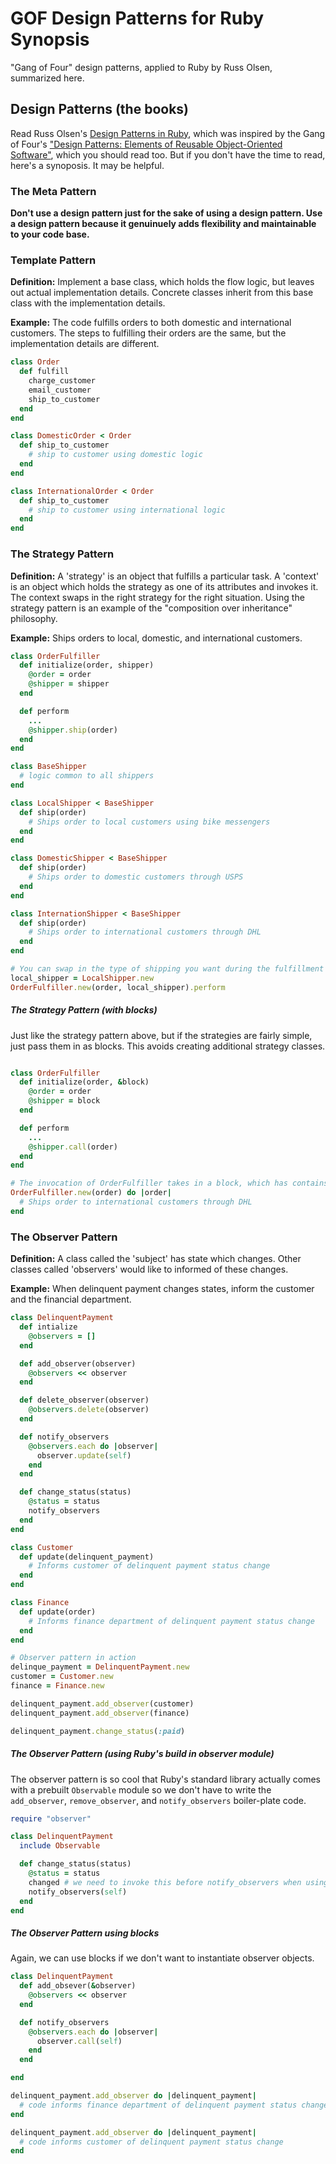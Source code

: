 # GOF Design Patterns for Ruby Synopsis
"Gang of Four" design patterns, applied to Ruby by Russ Olsen, summarized here.

## Design Patterns (the books)

Read Russ Olsen's [Design Patterns in Ruby](https://www.amazon.com/Design-Patterns-Ruby-Russ-Olsen/dp/0321490452), which was inspired by the Gang of Four's ["Design Patterns: Elements of Reusable Object-Oriented Software"](https://www.amazon.com/Design-Patterns-Elements-Reusable-Object-Oriented/dp/B000SEIBB8), which
you should read too.  But if you don't have the time to read, here's a synoposis.  It may be helpful.

### The Meta Pattern

**Don't use a design pattern just for the sake of using a design pattern.  Use a design pattern because it genuinuely adds flexibility and maintainable to your code base.**

### Template Pattern

**Definition:** Implement a base class, which holds the flow logic, but leaves out actual implementation details.  Concrete classes inherit from this base class with
the implementation details.

**Example:** The code fulfills orders to both domestic and international customers.  The steps to fulfilling their orders are the same, but the implementation details are different.

```ruby
class Order
  def fulfill
    charge_customer
    email_customer
    ship_to_customer
  end
end

class DomesticOrder < Order
  def ship_to_customer
    # ship to customer using domestic logic
  end
end

class InternationalOrder < Order
  def ship_to_customer
    # ship to customer using international logic
  end
end
```

### The Strategy Pattern

**Definition:** A 'strategy' is an object that fulfills a particular task.  A 'context' is an object which holds the strategy as one of its attributes and invokes it.  The
context swaps in the right strategy for the right situation.  Using the strategy pattern is an example of the "composition over inheritance" philosophy.

**Example:** Ships orders to local, domestic, and international customers.

```ruby
class OrderFulfiller
  def initialize(order, shipper)
    @order = order
    @shipper = shipper
  end

  def perform
    ...
    @shipper.ship(order)
  end
end

class BaseShipper
  # logic common to all shippers
end

class LocalShipper < BaseShipper
  def ship(order)
    # Ships order to local customers using bike messengers
  end
end

class DomesticShipper < BaseShipper
  def ship(order)
    # Ships order to domestic customers through USPS
  end
end

class InternationShipper < BaseShipper
  def ship(order)
    # Ships order to international customers through DHL
  end
end

# You can swap in the type of shipping you want during the fulfillment of the order
local_shipper = LocalShipper.new
OrderFulfiller.new(order, local_shipper).perform
```


##### The Strategy Pattern (with blocks)

Just like the strategy pattern above, but if the strategies are fairly simple, just pass them in as blocks.  This avoids creating additional
strategy classes.

```ruby

class OrderFulfiller
  def initialize(order, &block)
    @order = order
    @shipper = block
  end

  def perform
    ...
    @shipper.call(order)
  end
end

# The invocation of OrderFulfiller takes in a block, which has contains shipping logic.
OrderFulfiller.new(order) do |order|
  # Ships order to international customers through DHL
end
```

### The Observer Pattern

**Definition:** A class called the 'subject' has state which changes. Other classes called 'observers' would like to informed of these changes.

**Example:**  When delinquent payment changes states, inform the customer and the financial department.

```ruby
class DelinquentPayment
  def intialize
    @observers = []
  end

  def add_observer(observer)
    @observers << observer
  end

  def delete_observer(observer)
    @observers.delete(observer)
  end

  def notify_observers
    @observers.each do |observer|
      observer.update(self)
    end
  end

  def change_status(status)
    @status = status
    notify_observers
  end
end

class Customer
  def update(delinquent_payment)
    # Informs customer of delinquent payment status change
  end
end

class Finance
  def update(order)
    # Informs finance department of delinquent payment status change
  end
end

# Observer pattern in action
delinque_payment = DelinquentPayment.new
customer = Customer.new
finance = Finance.new

delinquent_payment.add_observer(customer)
delinquent_payment.add_observer(finance)

delinquent_payment.change_status(:paid)
```

##### The Observer Pattern (using Ruby's build in observer module)

The observer pattern is so cool that Ruby's standard library actually comes with a prebuilt `Observable` module so we don't have to write
the `add_observer`, `remove_observer`, and `notify_observers` boiler-plate code.

```ruby
require "observer"

class DelinquentPayment
  include Observable

  def change_status(status)
    @status = status
    changed # we need to invoke this before notify_observers when using `Observable`
    notify_observers(self)
  end
end
```

##### The Observer Pattern using blocks

Again, we can use blocks if we don't want to instantiate observer objects.

```ruby
class DelinquentPayment
  def add_obsever(&observer)
    @observers << observer
  end

  def notify_observers
    @observers.each do |observer|
      observer.call(self)
    end
  end

end

delinquent_payment.add_observer do |delinquent_payment|
  # code informs finance department of delinquent payment status change
end

delinquent_payment.add_observer do |delinquent_payment|
  # code informs customer of delinquent payment status change
end
```


